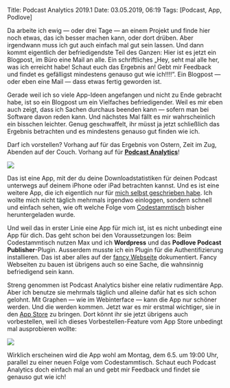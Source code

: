 Title: Podcast Analytics 2019.1
Date: 03.05.2019, 06:19
Tags: [Podcast, App, Podlove]

Da arbeite ich ewig — oder drei Tage — an einem Projekt und finde hier noch etwas, das ich besser machen kann, oder dort drüben. Aber irgendwann muss ich gut auch einfach mal gut sein lassen. Und dann kommt eigentlich der befriedigendste Teil des Ganzen: Hier ist es jetzt ein Blogpost, im Büro eine Mail an alle. Ein schriftliches „Hey, seht mal alle her, was ich erreicht habe! Schaut euch das Ergebnis an! Gebt mir Feedback und findet es gefälligst mindestens genauso gut wie ich!!!!”. Ein Blogpost — oder eben eine Mail — dass etwas fertig geworden ist.

Gerade weil ich so viele App-Ideen angefangen und nicht zu Ende gebracht habe, ist so ein Blogpost um ein Vielfaches befriedigender. Weil es mir eben auch zeigt, dass ich Sachen durchaus beenden kann — sofern man bei Software davon reden kann. Und nächstes Mal fällt es mir wahrscheinlich ein bisschen leichter. Genug geschwaffelt, ihr müsst ja jetzt schließlich das Ergebnis betrachten und es mindestens genauso gut finden wie ich.

Darf ich vorstellen? Vorhang auf für das Ergebnis von Ostern, Zeit im Zug, Abenden auf der Couch. Vorhang auf für **[Podcast Analytics](https://bullenscheisse.de/podcastanalytics)**!

![](PA_Screenshots.jpeg)

Das ist eine App, mit der du deine Downloadstatistiken für deinen Podcast unterwegs auf deinem iPhone oder iPad betrachten kannst. Und es ist eine weitere App, die ich eigentlich nur für [mich selbst geschrieben habe](https://en.wikipedia.org/wiki/Eating_your_own_dog_food). Ich wollte mich nicht täglich mehrmals irgendwo einloggen, sondern schnell und einfach sehen, wie oft welche Folge vom [Codestammtisch](https://codestammtis.ch) bisher heruntergeladen wurde.

Und weil das in erster Linie eine App für mich ist, ist es nicht unbedingt eine App für dich. Das geht schon bei den Voraussetzungen los: Beim Codestammtisch nutzen Max und ich **Wordpress** und das **Podlove Podcast Publisher**-Plugin. Ausserdem musste ich ein Plugin für die Authentifizierung installieren. Das ist aber alles auf der [fancy Webseite](/podcastanalytics) dokumentiert. Fancy Webseiten zu bauen ist übrigens auch so eine Sache, die wahnsinnig befriedigend sein kann.

Streng genommen ist Podcast Analytics bisher eine relativ rudimentäre App. Aber ich benutze sie mehrmals täglich und alleine dafür hat es sich schon gelohnt. Mit Graphen — wie im Webinterface — kann die App nur schöner werden. Und die werden kommen. Jetzt war es mir erstmal wichtiger, sie in den [App Store](https://itunes.apple.com/us/app/podcast-analytics/id1460023828?l=de&ls=1&mt=8) zu bringen. Dort könnt ihr sie jetzt übrigens auch vorbestellen, weil ich dieses Vorbestellen-Feature vom App Store unbedingt mal ausprobieren wollte:

[![](Preorder_in_App_Store.png)](https://itunes.apple.com/us/app/podcast-analytics/id1460023828?l=de&ls=1&mt=8)

Wirklich erscheinen wird die App wohl am Montag, dem 6.5. um 19:00 Uhr, parallel zu einer neuen Folge vom Codestammtisch. Schaut euch Podcast Analytics doch einfach mal an und gebt mir Feedback und findet sie genauso gut wie ich!
